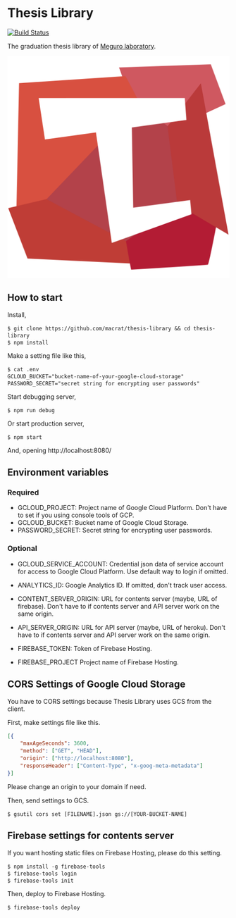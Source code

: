 Thesis Library
==============

[![Build Status](https://travis-ci.org/macrat/thesis-library.svg?branch=master)](https://travis-ci.org/macrat/thesis-library)

The graduation thesis library of [Meguro laboratory](http://megurozemi.com/).

![logo](client/static/favicon.svg)


## How to start

Install,

``` shell
$ git clone https://github.com/macrat/thesis-library && cd thesis-library
$ npm install
```

Make a setting file like this,

``` shell
$ cat .env
GCLOUD_BUCKET="bucket-name-of-your-google-cloud-storage"
PASSWORD_SECRET="secret string for encrypting user passwords"
```

Start debugging server,

``` shell
$ npm run debug
```

Or start production server,

``` shell
$ npm start
```

And, opening http://localhost:8080/


## Environment variables

### Required

- GCLOUD\_PROJECT: Project name of Google Cloud Platform. Don't have to set if you using console tools of GCP.
- GCLOUD\_BUCKET: Bucket name of Google Cloud Storage.
- PASSWORD\_SECRET: Secret string for encrypting user passwords.

### Optional

- GCLOUD\_SERVICE\_ACCOUNT: Credential json data of service account for access to Google Cloud Platform. Use default way to login if omitted.

- ANALYTICS\_ID: Google Analytics ID. If omitted, don't track user access.

- CONTENT\_SERVER\_ORIGIN:  URL for contents server (maybe, URL of firebase). Don't have to if contents server and API server work on the same origin.
- API\_SERVER\_ORIGIN: URL for API server (maybe, URL of heroku). Don't have to if contents server and API server work on the same origin.

- FIREBASE\_TOKEN: Token of Firebase Hosting.
- FIREBASE\_PROJECT Project name of Firebase Hosting.


## CORS Settings of Google Cloud Storage
You have to CORS settings because Thesis Library uses GCS from the client.

First, make settings file like this.

``` json
[{
	"maxAgeSeconds": 3600,
	"method": ["GET", "HEAD"],
	"origin": ["http://localhost:8080"],
	"responseHeader": ["Content-Type", "x-goog-meta-metadata"]
}]
```

Please change an origin to your domain if need.

Then, send settings to GCS.

``` shell
$ gsutil cors set [FILENAME].json gs://[YOUR-BUCKET-NAME]
```


## Firebase settings for contents server
If you want hosting static files on Firebase Hosting, please do this setting.

``` shell
$ npm install -g firebase-tools
$ firebase-tools login
$ firebase-tools init
```

Then, deploy to Firebase Hosting.

``` shell
$ firebase-tools deploy
```
